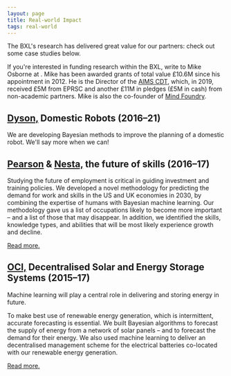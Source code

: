 ```yaml
---
layout: page
title: Real-world Impact
tags: real-world
---
```


The BXL's research has delivered great value for our partners: check out some case studies below.

If you're interested in funding research within the BXL, write to Mike Osborne at <script language="JavaScript">
<!--
document.write('<a href="mailto:' + 'mosb' + '@' + 'robots.ox.ac.uk' + '">');
document.write('mosb' + '@' + 'robots.ox.ac.uk' + '</a>');
//-->
</script>.
Mike has been awarded grants of total value £10.6M since his appointment in 2012.
He is the Director of the [AIMS CDT](https://aims.robots.ox.ac.uk/), which, in 2019, received £5M from EPRSC and another £11M in pledges (£5M in cash) from non-academic partners.
Mike is also the co-founder of [Mind Foundry](https://www.mindfoundry.ai/).

## [Dyson,](https://www.dyson.co.uk) Domestic Robots (2016–21)

We are developing Bayesian methods to improve the planning of a domestic robot.
We'll say more when we can!

## [Pearson](https://www.pearson.com/en-gb.html) & [Nesta,](https://www.nesta.org.uk/) the future of skills (2016–17)

Studying the future of employment is critical in guiding investment and training policies.
We developed a novel methodology for predicting the demand for work and skills in the US and UK economies in 2030, by combining the expertise of humans with Bayesian machine learning.
Our methodology gave us a list of occupations likely to become more important – and a list of those that may disappear. 
In addition, we identified the skills, knowledge types, and abilities that will be most likely experience growth and decline.

[Read more.](https://futureskills.pearson.com/)

## [OCI,](https://www.oci.co.kr/eng/) Decentralised Solar and Energy Storage Systems (2015–17) 

Machine learning will play a central role in delivering and storing energy in future. 

To make best use of renewable energy generation, which is intermittent, accurate forecasting is essential. 
We built Bayesian algorithms to forecast the supply of energy from a network of solar panels – and to forecast the demand for their energy. 
We also used machine learning to deliver an decentralised management scheme for the electrical batteries co-located with our renewable energy generation.

[Read more.](https://doi.org/10.1109/JESTPE.2018.2820071)
